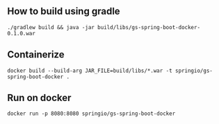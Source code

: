 ## How to build using gradle

```
./gradlew build && java -jar build/libs/gs-spring-boot-docker-0.1.0.war
```

## Containerize

```
docker build --build-arg JAR_FILE=build/libs/*.war -t springio/gs-spring-boot-docker .
```

## Run on docker

```
docker run -p 8080:8080 springio/gs-spring-boot-docker
```






